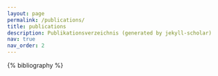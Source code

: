 ```yaml
---
layout: page
permalink: /publications/
title: publications
description: Publikationsverzeichnis (generated by jekyll-scholar)
nav: true
nav_order: 2
---
```


<!-- _pages/publications.md -->
<div class="publications">

{% bibliography %}

</div>
